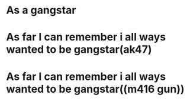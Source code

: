 # As a gangstar

# As far I can remember i all ways wanted to be gangstar(ak47)

# As far I can remember i all ways wanted to be gangstar((m416 gun))
